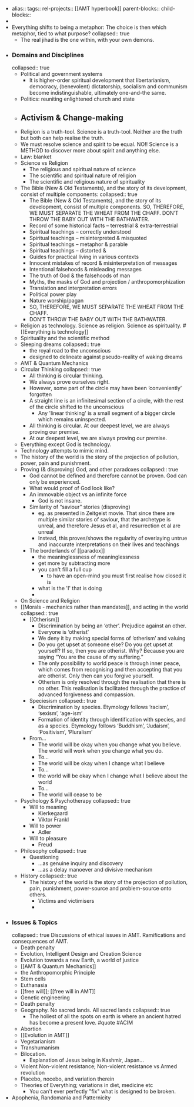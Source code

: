 - alias::
  tags::
  rel-projects:: [[AMT hyperbook]]
  parent-blocks::
  child-blocks::
-
- Everything shifts to being a metaphor: The choice is then which metaphor, tied to what purpose?
  collapsed:: true
	- The real jihad is the one within, with your own demons.
- ### Domains and Disciplines
  collapsed:: true
	- Political and government systems
		- It is higher-order spiritual development that libertarianism, democracy, (benevolent) dictatorship, socialism and communism become indistinguishable, ultimately one-and-the same.
	- Politics: reuniting enlightened church and state
	- Activism & Change-making
		-
	- Religion is a truth-tool. Science is a truth-tool. Neither are the truth but both can help realise the truth.
	- We must resolve science and spirit to be equal. NO!! Science is a METHOD to discover more about spirit and anything else.
	- Law: blanket
	- Science vs Religion
		- The religious and spiritual nature of science
		- The scientific and spiritual nature of religion
		- The scientific and religious nature of spirituality
	- The Bible (New & Old Testaments), and the story of its development, consist of multiple components:
	  collapsed:: true
		- The Bible (New & Old Testaments), and the story of its development, consist of multiple components. SO, THEREFORE, WE MUST SEPARATE THE WHEAT FROM THE CHAFF. DON’T THROW THE BABY OUT WITH THE BATHWATER.
		- Record of some historical facts – terrestrial & extra-terrestrial
		- Spiritual teachings – correctly understood
		- Spiritual teachings – misinterpreted & misquoted
		- Spiritual teachings – metaphor & parable
		- Spiritual teachings – distorted &
		- Guides for practical living in various contexts
		- Innocent mistakes of record & misinterpretation of messages
		- Intentional falsehoods & misleading messages
		- The truth of God & the falsehoods of man
		- Myths, the masks of God and projection / anthropomorphization
		- Translation and interpretation errors
		- Political power play
		- Nature worship/pagan
		- SO, THEREFORE, WE MUST SEPARATE THE WHEAT FROM THE CHAFF.
		- DON’T THROW THE BABY OUT WITH THE BATHWATER.
	- Religion as technology. Science as religion. Science as spirituality. #[[Everything is technology]]
	- Spirituality and the scientific method
	- Sleeping dreams
	  collapsed:: true
		- the royal road to the unconscious
		- designed to delineate against pseudo-reality of waking dreams
	- AMT & Quantum Mechanics
	- Circular Thinking
	  collapsed:: true
		- All thinking is circular thinking.
		- We always prove ourselves right.
		- However, some part of the circle may have been ‘conveniently’ forgotten
		- A straight line is an infinitesimal section of a circle, with the rest of the circle shifted to the unconscious
			- Any 'linear thinking' is a small segment of a bigger circle which remains uninspected.
		- All thinking is circular. At our deepest level, we are always proving our premise.
		- At our deepest level, we are always proving our premise.
	- Everything except God is technology.
	- Technology attempts to mimic mind.
	- The history of the world is the story of the projection of pollution, power, pain and punishment.
	- Proving (& disproving) God, and other paradoxes
	  collapsed:: true
		- God cannot be defined and therefore cannot be proven. God can only be experienced.
		- What would proof of God look like?
		- An immovable object vs an infinite force
			- God is not insane.
		- Similarity of “saviour” stories (disproving)
			- eg. as presented in Zeitgeist movie. That since there are multiple similar stories of saviour, that the archetype is unreal, and therefore Jesus et al, and resurrection et al are unreal
			- Instead, this proves/shows the regularity of overlaying untrue and inaccurate interpretations on their lives and teachings
		- The borderlands of [[paradox]]
			- the meaninglessness of meaninglessness
			- get more by subtracting more
			- you can't fill a full cup
				- to have an open-mind you must first realise how closed it is
			- what is the 'I' that is doing
			-
	- On Science and Religion
	- [[Morals - mechanics rather than mandates]], and acting in the world
	  collapsed:: true
		- [[Otherism]]
			- Discrimination by being an ‘other’. Prejudice against an other.
			- Everyone is ‘otherist’
			- We deny it by making special forms of ‘otherism’ and valuing
			- Do you get upset at someone else? Do you get upset at yourself? If so, then you are otherist. Why? Because you are saying “You are the cause of my suffering.”
			- The only possibility to world peace is through inner peace, which comes from recognising and then accepting that you are otherist. Only then can you forgive yourself.
			- Otherism is only resolved through the realisation that there is no other. This realisation is facilitated through the practice of advanced forgiveness and compassion.
		- Speciesism
		  collapsed:: true
			- Discrimination by species. Etymology follows ‘racism’, ‘sexism’, ‘age-ism’
			- Formation of identity through identification with species, and as a species. Etymology follows ‘Buddhism’, ‘Judaism’, ‘Positivism’, ‘Pluralism’
		- From…
			- The world will be okay when you change what you believe.
			  The world will work when you change what you do.
			- To…
			- The world will be okay when I change what I believe
			- To...
			- the world will be okay when I change what I believe about the world
			- To...
			- The world will cease to be
	- Psychology & Psychotherapy
	  collapsed:: true
		- Will to meaning
			- Kierkegaard
			- Viktor Frankl
		- Will to power
			- Adler
		- Will to pleasure
			- Freud
	- Philosophy
	  collapsed:: true
		- Questioning
			- ...as genuine inquiry and discovery
			- ...as a delay manoever and divisive mechanism
	- History
	  collapsed:: true
		- The history of the world is the story of the projection of pollution, pain, punishment, power-source and problem-source onto others.
			- Victims and victimisers
			-
- ### Issues & Topics
  collapsed:: true
  Discussions of ethical issues in AMT. Ramifications and consequences of AMT.
	- Death penalty
	- Evolution, Intelligent Design and Creation Science
	- Evolution towards a new Earth, a world of justice
	- [[AMT & Quantum Mechanics]]
	- the Anthropomorphic Principle
	- Stem cells
	- Euthanasia
	- [[free will]]; [[free will in AMT]]
	- Genetic engineering
	- Death penalty
	- Geography. No sacred lands. All sacred lands
	  collapsed:: true
		- The holiest of all the spots on earth is where an ancient hatred has become a present love. #quote #ACIM
	- Abortion
	- [[Evolution in AMT]]
	- Vegetarianism
	- Transhumanism
	- Bilocation.
		- Explanation of Jesus being in Kashmir, Japan...
	- Violent Non-violent resistance; Non-violent resistance vs Armed revolution
	- Placebo, nocebo, and variation therein
	- Theories of Everything; variations in diet, medicine etc
		- You can't ever perfectly "fix" what is designed to be broken.
- Apophenia, Randomania and Patternicity
